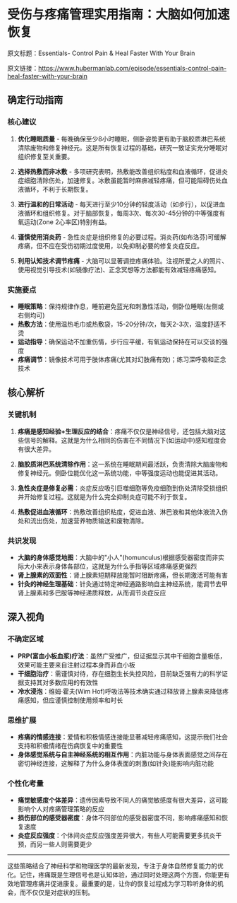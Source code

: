 # 受伤与疼痛管理实用指南：大脑如何加速恢复

原文标题：Essentials- Control Pain & Heal Faster With Your Brain

原文链接：https://www.hubermanlab.com/episode/essentials-control-pain-heal-faster-with-your-brain

## 确定行动指南

### 核心建议

1. **优化睡眠质量** - 每晚确保至少8小时睡眠，侧卧姿势更有助于脑胶质淋巴系统清除废物和修复神经元。这是所有恢复过程的基础，研究一致证实充分睡眠对组织修复至关重要。

2. **选择热敷而非冰敷** - 多项研究表明，热敷能改善组织粘度和血液循环，促进炎症细胞清除伤处，加速修复。冰敷虽能暂时麻痹减轻疼痛，但可能阻碍伤处血液循环，不利于长期恢复。

3. **进行温和的日常活动** - 每天进行至少10分钟的轻度活动（如步行），以促进血液循环和组织修复。对于脑部恢复，每周3次、每次30-45分钟的中等强度有氧运动(Zone 2心率区)特别有益。

4. **谨慎使用消炎药** - 急性炎症是组织修复的必要过程。消炎药(如布洛芬)可缓解疼痛，但不应在受伤初期过度使用，以免抑制必要的修复炎症反应。

5. **利用认知技术调节疼痛** - 大脑可以显著调控疼痛体验。注视所爱之人的照片、使用视觉引导技术(如镜像疗法)、正念冥想等方法都能有效减轻疼痛感知。

### 实施要点

- **睡眠策略**：保持规律作息，睡前避免蓝光和刺激性活动，侧卧位睡眠(左侧或右侧均可)
- **热敷方法**：使用温热毛巾或热敷袋，15-20分钟/次，每天2-3次，温度舒适不烫
- **运动指导**：确保运动不加重伤情，步行应平缓，有氧运动保持在可以交谈的强度
- **疼痛调节**：镜像技术可用于肢体疼痛(尤其对幻肢痛有效)；练习深呼吸和正念技术

## 核心解析

### 关键机制

1. **疼痛是感知经验+生理反应的结合**：疼痛不仅仅是神经信号，还包括大脑对这些信号的解释。这就是为什么相同的伤害在不同情况下(如运动中)感知程度会有很大差异。

2. **脑胶质淋巴系统清除作用**：这一系统在睡眠期间最活跃，负责清除大脑废物和修复神经元。侧卧位能优化这一系统功能，中等强度运动也能促进其活动。

3. **急性炎症是修复必需**：炎症反应吸引巨噬细胞等免疫细胞到伤处清除受损组织并开始修复过程。这就是为什么完全抑制炎症可能不利于恢复。

4. **热敷促进血液循环**：热敷改善组织粘度，促进血液、淋巴液和其他体液流入伤处和流出伤处，加速营养物质输送和废物清除。

### 共识发现

- **大脑的身体感觉地图**：大脑中的"小人"(homunculus)根据感受器密度而非实际大小来表示身体各部位，这就是为什么手指等区域疼痛感更强烈
- **肾上腺素的双面性**：肾上腺素短期释放能暂时阻断疼痛，但长期激活可能有害
- **针灸的神经生理基础**：针灸通过特定神经通路影响自主神经系统，能调节去甲肾上腺素和多巴胺等神经递质释放，从而调节炎症反应

## 深入视角

### 不确定区域

- **PRP(富血小板血浆)疗法**：虽然广受推广，但证据显示其中干细胞含量极低，效果可能主要来自注射过程本身而非血小板
- **干细胞治疗**：需谨慎对待，存在细胞生长失控风险，目前缺乏强有力的科学证据支持其对多数应用的有效性
- **冷水浸泡**：维姆·霍夫(Wim Hof)呼吸法等技术确实通过释放肾上腺素来降低疼痛感知，但应谨慎控制使用频率和时长

### 思维扩展

- **疼痛的情感连接**：爱情和积极情感连接能显著减轻疼痛感知，这提示我们社会支持和积极情绪在伤病恢复中的重要性
- **身体感觉系统与自主神经系统的相互作用**：内脏功能与身体表面感觉之间存在密切神经连接，这解释了为什么身体表面的刺激(如针灸)能影响内脏功能

### 个性化考量

- **痛觉敏感度个体差异**：遗传因素导致不同人的痛觉敏感度有很大差异，这可能影响个人对疼痛管理策略的反应
- **损伤部位的感受器密度**：身体不同部位的感受器密度不同，影响疼痛感知和恢复速度
- **炎症反应强度**：个体间炎症反应强度差异很大，有些人可能需要更多抗炎干预，而另一些人则需要更少

---

这些策略结合了神经科学和物理医学的最新发现，专注于身体自然修复能力的优化。记住，疼痛既是生理信号也是认知体验，通过同时处理这两个方面，你能更有效地管理疼痛并促进康复。最重要的是，让你的恢复过程成为学习聆听身体的机会，而不仅仅是对症状的压制。
